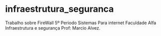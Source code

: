 # infraestrutura_seguranca
Trabalho sobre FireWall
5º Periodo Sistemas Para internet
Faculdade Alfa
Infraestrutura e segurança
Prof: Marcio Alvez.
